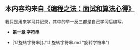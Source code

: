 ## 本内容均来自[《编程之法：面试和算法心得》](https://github.com/julycoding/The-Art-Of-Programming-By-July/tree/master/ebook/zh)
我只是用来学习并记录，其中的举一反三都是自己学习后编写。
* __第一章 字符串__
 + [1.1旋转字符串](./1.1 旋转字符串.md "旋转字符串")
